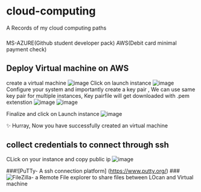 # cloud-computing
A Records of my cloud computing paths

###
MS-AZURE(Github student developer pack)
AWS(Debit card minimal payment check)




## Deploy Virtual machine on AWS

create a virtual machine
![image](https://user-images.githubusercontent.com/72144717/204780389-a7e7c3ec-c29c-42a7-a16e-45430f12778e.png)
Click on launch instance
![image](https://user-images.githubusercontent.com/72144717/204780593-596d07b0-8d4c-45ac-91e6-93ccf01c80d6.png)
Configure your system and importantly create a key pair , We can use same key pair for multiple instances, Key pairfile will get downloaded with .pem extenstion
![image](https://user-images.githubusercontent.com/72144717/204780837-f62cf082-de81-44c3-bdd6-9b2f9f4d2fec.png)
![image](https://user-images.githubusercontent.com/72144717/204782544-e8eacca4-dc10-4f25-be47-16c1aebb07dc.png)

Finalize and click on Launch instance
![image](https://user-images.githubusercontent.com/72144717/204781300-31767598-3736-4cd5-8a35-9b1395aadc87.png)

✨ Hurray, Now you have successfully created an virtual machine

## collect credentials to connect through ssh

CLick on your instance and copy public ip 
![image](https://user-images.githubusercontent.com/72144717/204781632-0a558e1c-9abe-443a-9a4d-24791a44907e.png)

###![PuTTy- A ssh connection platform] (https://www.putty.org/)
###![FileZilla- a Remote File explorer to share files between LOcan and Virtual machine](https://filezilla-project.org/)

